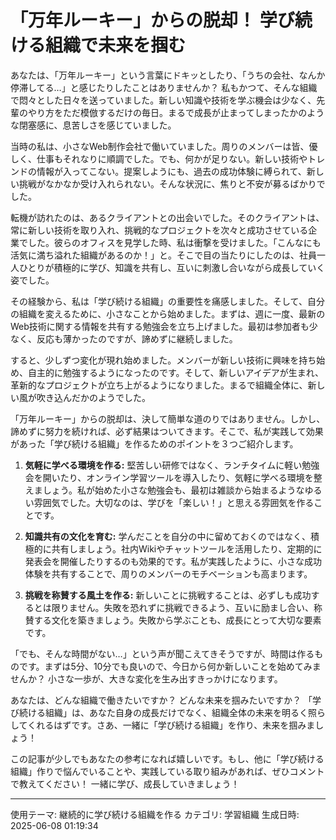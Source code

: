 # 「万年ルーキー」からの脱却！ 学び続ける組織で未来を掴む

あなたは、「万年ルーキー」という言葉にドキッとしたり、「うちの会社、なんか停滞してる…」と感じたりしたことはありませんか？  私もかつて、そんな組織で悶々とした日々を送っていました。新しい知識や技術を学ぶ機会は少なく、先輩のやり方をただ模倣するだけの毎日。まるで成長が止まってしまったかのような閉塞感に、息苦しさを感じていました。

当時の私は、小さなWeb制作会社で働いていました。周りのメンバーは皆、優しく、仕事もそれなりに順調でした。でも、何かが足りない。新しい技術やトレンドの情報が入ってこない。提案しようにも、過去の成功体験に縛られて、新しい挑戦がなかなか受け入れられない。そんな状況に、焦りと不安が募るばかりでした。

転機が訪れたのは、あるクライアントとの出会いでした。そのクライアントは、常に新しい技術を取り入れ、挑戦的なプロジェクトを次々と成功させている企業でした。彼らのオフィスを見学した時、私は衝撃を受けました。「こんなにも活気に満ち溢れた組織があるのか！」と。そこで目の当たりにしたのは、社員一人ひとりが積極的に学び、知識を共有し、互いに刺激し合いながら成長していく姿でした。

その経験から、私は「学び続ける組織」の重要性を痛感しました。そして、自分の組織を変えるために、小さなことから始めました。まずは、週に一度、最新のWeb技術に関する情報を共有する勉強会を立ち上げました。最初は参加者も少なく、反応も薄かったのですが、諦めずに継続しました。

すると、少しずつ変化が現れ始めました。メンバーが新しい技術に興味を持ち始め、自主的に勉強するようになったのです。そして、新しいアイデアが生まれ、革新的なプロジェクトが立ち上がるようになりました。まるで組織全体に、新しい風が吹き込んだかのようでした。

「万年ルーキー」からの脱却は、決して簡単な道のりではありません。しかし、諦めずに努力を続ければ、必ず結果はついてきます。そこで、私が実践して効果があった「学び続ける組織」を作るためのポイントを３つご紹介します。

1. **気軽に学べる環境を作る:**  堅苦しい研修ではなく、ランチタイムに軽い勉強会を開いたり、オンライン学習ツールを導入したり、気軽に学べる環境を整えましょう。私が始めた小さな勉強会も、最初は雑談から始まるようなゆるい雰囲気でした。大切なのは、学びを「楽しい！」と思える雰囲気を作ることです。

2. **知識共有の文化を育む:**  学んだことを自分の中に留めておくのではなく、積極的に共有しましょう。社内Wikiやチャットツールを活用したり、定期的に発表会を開催したりするのも効果的です。私が実践したように、小さな成功体験を共有することで、周りのメンバーのモチベーションも高まります。

3. **挑戦を称賛する風土を作る:**  新しいことに挑戦することは、必ずしも成功するとは限りません。失敗を恐れずに挑戦できるよう、互いに励まし合い、称賛する文化を築きましょう。失敗から学ぶことも、成長にとって大切な要素です。

「でも、そんな時間がない…」という声が聞こえてきそうですが、時間は作るものです。まずは5分、10分でも良いので、今日から何か新しいことを始めてみませんか？  小さな一歩が、大きな変化を生み出すきっかけになります。

あなたは、どんな組織で働きたいですか？  どんな未来を掴みたいですか？  「学び続ける組織」は、あなた自身の成長だけでなく、組織全体の未来を明るく照らしてくれるはずです。さあ、一緒に「学び続ける組織」を作り、未来を掴みましょう！

この記事が少しでもあなたの参考になれば嬉しいです。もし、他に「学び続ける組織」作りで悩んでいることや、実践している取り組みがあれば、ぜひコメントで教えてください！  一緒に学び、成長していきましょう！

---
使用テーマ: 継続的に学び続ける組織を作る
カテゴリ: 学習組織
生成日時: 2025-06-08 01:19:34
